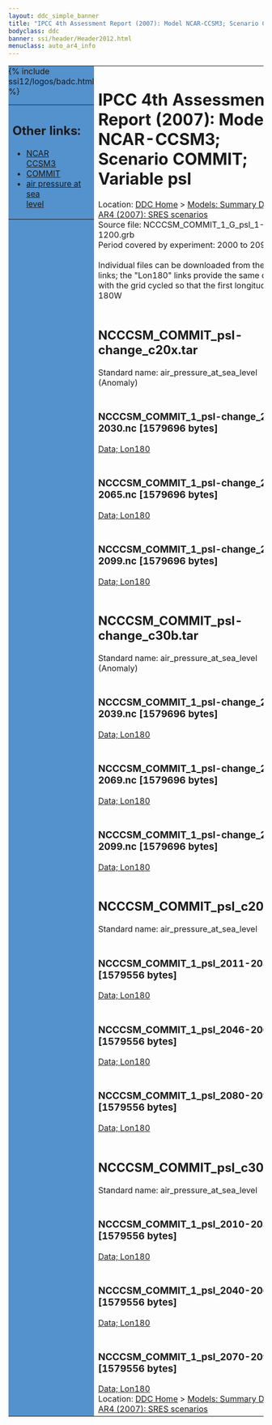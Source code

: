 ```yaml
---
layout: ddc_simple_banner
title: "IPCC 4th Assessment Report (2007): Model NCAR-CCSM3; Scenario COMMIT; Variable psl"
bodyclass: ddc
banner: ssi/header/Header2012.html
menuclass: auto_ar4_info
---
```



<table width="100%" border="0" cellspacing="0" cellpadding="0" style="border-collapse: collapse;">
<tr style="margin:0;padding:0;border:0;">
<td style="margin:0;padding:0;border:0;height:1pt;width:150pt;background:#5492CD;" valign="top" >

<div id="lh-col2" class="auto_ar4_info">
<table class="menumain" bgcolor="#5492CD" cellspacing="0" width="100%" border="0">
<tr><td>
<h2> Other links:</h2>
<ul>
<li><a href="/auto/ar4/model-NCAR-CCSM3.html">NCAR<br/>CCSM3</a></li>
<li><a href="/auto/ar4/scenario-COMMIT.html">COMMIT</a></li>
<li><a href="/auto/ar4/var-air_pressure_at_sea_level.html">air pressure at sea<br/> level</a></li>
</ul>
</td></tr>
{% include ssi12/logos/badc.html %}
</table>
</div>
</td>
<td><h1>IPCC 4th Assessment Report (2007): Model NCAR-CCSM3; Scenario COMMIT; Variable psl</h1>

<!-- Breadcrumb1 -->
<div id="breadcrumb1" align="left">
Location: <a href="/index.html">DDC Home</a> > <a href="/sim/gcm_clim/">Models: Summary Data</a>
> <a href="/sim/gcm_clim/SRES_AR4/index.html">AR4 (2007): SRES scenarios</a>
</div>
<!-- End of Breadcrumb1 -->Source file: NCCCSM_COMMIT_1_G_psl_1-1200.grb
<br/>
Period covered by experiment: 2000 to 2099<br/>
<br/>Individual files can be downloaded from the "data" links; the "Lon180" links provide the same data
         with the grid cycled so that the first longitude is 180W<br/>
<br/><h2>NCCCSM_COMMIT_psl-change_c20x.tar</h2>
Standard name: air_pressure_at_sea_level (Anomaly)<br>
<br/><h3>NCCCSM_COMMIT_1_psl-change_2011-2030.nc [1579696 bytes]</h3>
<a href="/cgi-bin/downl/ar4_nc/psl/NCCCSM_COMMIT_1_psl-change_2011-2030.nc">Data; </a><a href="/cgi-bin/downl/ar4_nc/psl/NCCCSM_COMMIT_1_psl-change_2011-2030.cyto180.nc"> Lon180</a><br/>
<br/><h3>NCCCSM_COMMIT_1_psl-change_2046-2065.nc [1579696 bytes]</h3>
<a href="/cgi-bin/downl/ar4_nc/psl/NCCCSM_COMMIT_1_psl-change_2046-2065.nc">Data; </a><a href="/cgi-bin/downl/ar4_nc/psl/NCCCSM_COMMIT_1_psl-change_2046-2065.cyto180.nc"> Lon180</a><br/>
<br/><h3>NCCCSM_COMMIT_1_psl-change_2080-2099.nc [1579696 bytes]</h3>
<a href="/cgi-bin/downl/ar4_nc/psl/NCCCSM_COMMIT_1_psl-change_2080-2099.nc">Data; </a><a href="/cgi-bin/downl/ar4_nc/psl/NCCCSM_COMMIT_1_psl-change_2080-2099.cyto180.nc"> Lon180</a><br/>
<br/><h2>NCCCSM_COMMIT_psl-change_c30b.tar</h2>
Standard name: air_pressure_at_sea_level (Anomaly)<br>
<br/><h3>NCCCSM_COMMIT_1_psl-change_2010-2039.nc [1579696 bytes]</h3>
<a href="/cgi-bin/downl/ar4_nc/psl/NCCCSM_COMMIT_1_psl-change_2010-2039.nc">Data; </a><a href="/cgi-bin/downl/ar4_nc/psl/NCCCSM_COMMIT_1_psl-change_2010-2039.cyto180.nc"> Lon180</a><br/>
<br/><h3>NCCCSM_COMMIT_1_psl-change_2040-2069.nc [1579696 bytes]</h3>
<a href="/cgi-bin/downl/ar4_nc/psl/NCCCSM_COMMIT_1_psl-change_2040-2069.nc">Data; </a><a href="/cgi-bin/downl/ar4_nc/psl/NCCCSM_COMMIT_1_psl-change_2040-2069.cyto180.nc"> Lon180</a><br/>
<br/><h3>NCCCSM_COMMIT_1_psl-change_2070-2099.nc [1579696 bytes]</h3>
<a href="/cgi-bin/downl/ar4_nc/psl/NCCCSM_COMMIT_1_psl-change_2070-2099.nc">Data; </a><a href="/cgi-bin/downl/ar4_nc/psl/NCCCSM_COMMIT_1_psl-change_2070-2099.cyto180.nc"> Lon180</a><br/>
<br/><h2>NCCCSM_COMMIT_psl_c20x.tar</h2>
Standard name: air_pressure_at_sea_level<br>
<br/><h3>NCCCSM_COMMIT_1_psl_2011-2030.nc [1579556 bytes]</h3>
<a href="/cgi-bin/downl/ar4_nc/psl/NCCCSM_COMMIT_1_psl_2011-2030.nc">Data; </a><a href="/cgi-bin/downl/ar4_nc/psl/NCCCSM_COMMIT_1_psl_2011-2030.cyto180.nc"> Lon180</a><br/>
<br/><h3>NCCCSM_COMMIT_1_psl_2046-2065.nc [1579556 bytes]</h3>
<a href="/cgi-bin/downl/ar4_nc/psl/NCCCSM_COMMIT_1_psl_2046-2065.nc">Data; </a><a href="/cgi-bin/downl/ar4_nc/psl/NCCCSM_COMMIT_1_psl_2046-2065.cyto180.nc"> Lon180</a><br/>
<br/><h3>NCCCSM_COMMIT_1_psl_2080-2099.nc [1579556 bytes]</h3>
<a href="/cgi-bin/downl/ar4_nc/psl/NCCCSM_COMMIT_1_psl_2080-2099.nc">Data; </a><a href="/cgi-bin/downl/ar4_nc/psl/NCCCSM_COMMIT_1_psl_2080-2099.cyto180.nc"> Lon180</a><br/>
<br/><h2>NCCCSM_COMMIT_psl_c30b.tar</h2>
Standard name: air_pressure_at_sea_level<br>
<br/><h3>NCCCSM_COMMIT_1_psl_2010-2039.nc [1579556 bytes]</h3>
<a href="/cgi-bin/downl/ar4_nc/psl/NCCCSM_COMMIT_1_psl_2010-2039.nc">Data; </a><a href="/cgi-bin/downl/ar4_nc/psl/NCCCSM_COMMIT_1_psl_2010-2039.cyto180.nc"> Lon180</a><br/>
<br/><h3>NCCCSM_COMMIT_1_psl_2040-2069.nc [1579556 bytes]</h3>
<a href="/cgi-bin/downl/ar4_nc/psl/NCCCSM_COMMIT_1_psl_2040-2069.nc">Data; </a><a href="/cgi-bin/downl/ar4_nc/psl/NCCCSM_COMMIT_1_psl_2040-2069.cyto180.nc"> Lon180</a><br/>
<br/><h3>NCCCSM_COMMIT_1_psl_2070-2099.nc [1579556 bytes]</h3>
<a href="/cgi-bin/downl/ar4_nc/psl/NCCCSM_COMMIT_1_psl_2070-2099.nc">Data; </a><a href="/cgi-bin/downl/ar4_nc/psl/NCCCSM_COMMIT_1_psl_2070-2099.cyto180.nc"> Lon180</a><br/>
<!-- Breadcrumb2 -->
<div id="breadcrumb2" align="left">
Location: <a href="/index.html">DDC Home</a> > <a href="/sim/gcm_clim/">Models: Summary Data</a>
> <a href="/sim/gcm_clim/SRES_AR4/index.html">AR4 (2007): SRES scenarios</a>
</div>
<!-- End of Breadcrumb2 --></td></tr></table>
